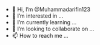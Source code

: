 - 👋 Hi, I’m @Muhammadarifin123
- 👀 I’m interested in ...
- 🌱 I’m currently learning ...
- 💞️ I’m looking to collaborate on ...
- 📫 How to reach me ...

<!---
Muhammadarifin123/Muhammadarifin123 is a ✨ special ✨ repository because its `README.md` (this file) appears on your GitHub profile.
You can click the Preview link to take a look at your changes.
---
